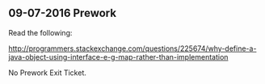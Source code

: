 ## 09-07-2016 Prework

Read the following:

http://programmers.stackexchange.com/questions/225674/why-define-a-java-object-using-interface-e-g-map-rather-than-implementation

No Prework Exit Ticket.

